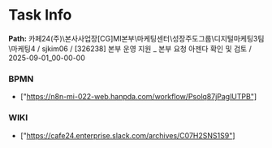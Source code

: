 # Task Info

**Path:** 카페24(주)\본사사업장\[CG]MI본부\마케팅센터\성장주도그룹\디지털마케팅3팀\마케팅4 / sjkim06 / [326238] 본부 운영 지원 _ 본부 요청 아젠다 확인 및 검토 / 2025-09-01_00-00-00

### BPMN
- ["https://n8n-mi-022-web.hanpda.com/workflow/Psolq87jPaglUTPB"]

### WIKI
- ["https://cafe24.enterprise.slack.com/archives/C07H2SNS1S9"]

